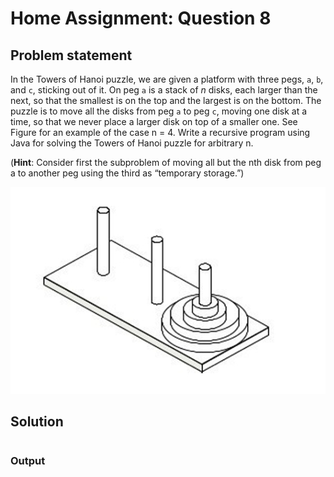 # Home Assignment: Question 8
## Problem statement
In the Towers of Hanoi puzzle, we are given a platform with three pegs, `a`, `b`, and `c`, sticking out of it. On peg `a` is a stack of $n$ disks, each larger than the next, so that the smallest is on the top and the largest is on the bottom. The puzzle is to move all the disks from peg `a` to peg `c`, moving one disk at a time, so that we never place a larger disk on top of a smaller one. See Figure for an example of the case n = 4. Write a recursive program using Java for solving the Towers of Hanoi puzzle for arbitrary n. 

(<b>Hint</b>: Consider first the subproblem of moving all but the nth disk from peg a to another peg using the third as “temporary storage.”)

<img src="Assets/Tower Of Hanoi.jpeg">

## Solution
```java

```

### Output
```

```